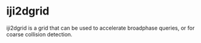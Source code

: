 # iji2dgrid
iji2dgrid is a grid that can be used to accelerate broadphase queries, or for coarse collision detection.
